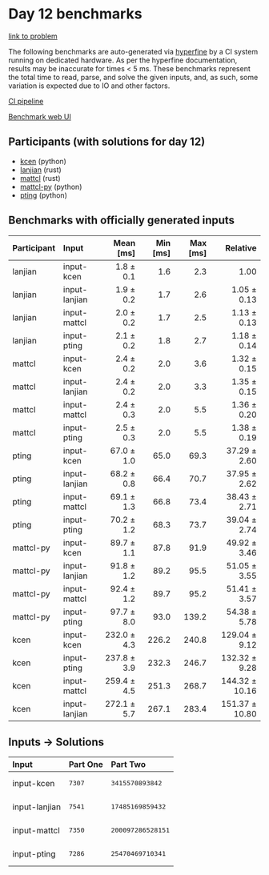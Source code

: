 # Day 12 benchmarks

[link to problem](https://adventofcode.com/2023/day/12)

The following benchmarks are auto-generated via
[hyperfine](https://github.com/sharkdp/hyperfine) by a CI system running on
dedicated hardware. As per the hyperfine documentation, results may be
inaccurate for times < 5 ms. These benchmarks represent the total time to read,
parse, and solve the given inputs, and, as such, some variation is expected due
to IO and other factors.

[CI pipeline](http://ci.papercode.net:8080/teams/main/pipelines/aoc2023)

[Benchmark web UI](https://aoc.ancalagon.black)


## Participants (with solutions for day 12)

- [kcen](https://github.com/kcen/aoc2023) (python)
- [lanjian](https://github.com/lanjian/aoc-2023) (rust)
- [mattcl](https://github.com/mattcl/aoc2023) (rust)
- [mattcl-py](https://github.com/mattcl/aoc2023-py) (python)
- [pting](https://github.com/pting/aoc2023) (python)


## Benchmarks with officially generated inputs

| Participant | Input | Mean [ms] | Min [ms] | Max [ms] | Relative |
|:---|:---|---:|---:|---:|---:|
| lanjian | input-kcen | 1.8 ± 0.1 | 1.6 | 2.3 | 1.00 |
| lanjian | input-lanjian | 1.9 ± 0.2 | 1.7 | 2.6 | 1.05 ± 0.13 |
| lanjian | input-mattcl | 2.0 ± 0.2 | 1.7 | 2.5 | 1.13 ± 0.13 |
| lanjian | input-pting | 2.1 ± 0.2 | 1.8 | 2.7 | 1.18 ± 0.14 |
| mattcl | input-kcen | 2.4 ± 0.2 | 2.0 | 3.6 | 1.32 ± 0.15 |
| mattcl | input-lanjian | 2.4 ± 0.2 | 2.0 | 3.3 | 1.35 ± 0.15 |
| mattcl | input-mattcl | 2.4 ± 0.3 | 2.0 | 5.5 | 1.36 ± 0.20 |
| mattcl | input-pting | 2.5 ± 0.3 | 2.0 | 5.5 | 1.38 ± 0.19 |
| pting | input-kcen | 67.0 ± 1.0 | 65.0 | 69.3 | 37.29 ± 2.60 |
| pting | input-lanjian | 68.2 ± 0.8 | 66.4 | 70.7 | 37.95 ± 2.62 |
| pting | input-mattcl | 69.1 ± 1.3 | 66.8 | 73.4 | 38.43 ± 2.71 |
| pting | input-pting | 70.2 ± 1.2 | 68.3 | 73.7 | 39.04 ± 2.74 |
| mattcl-py | input-kcen | 89.7 ± 1.1 | 87.8 | 91.9 | 49.92 ± 3.46 |
| mattcl-py | input-lanjian | 91.8 ± 1.2 | 89.2 | 95.5 | 51.05 ± 3.55 |
| mattcl-py | input-mattcl | 92.4 ± 1.2 | 89.7 | 95.2 | 51.41 ± 3.57 |
| mattcl-py | input-pting | 97.7 ± 8.0 | 93.0 | 139.2 | 54.38 ± 5.78 |
| kcen | input-kcen | 232.0 ± 4.3 | 226.2 | 240.8 | 129.04 ± 9.12 |
| kcen | input-pting | 237.8 ± 3.9 | 232.3 | 246.7 | 132.32 ± 9.28 |
| kcen | input-mattcl | 259.4 ± 4.5 | 251.3 | 268.7 | 144.32 ± 10.16 |
| kcen | input-lanjian | 272.1 ± 5.7 | 267.1 | 283.4 | 151.37 ± 10.80 |


## Inputs -> Solutions

| Input | Part One | Part Two |
|:---|:---|:---|
|input-kcen|<pre>7307</pre>|<pre>3415570893842</pre>|
|input-lanjian|<pre>7541</pre>|<pre>17485169859432</pre>|
|input-mattcl|<pre>7350</pre>|<pre>200097286528151</pre>|
|input-pting|<pre>7286</pre>|<pre>25470469710341</pre>|